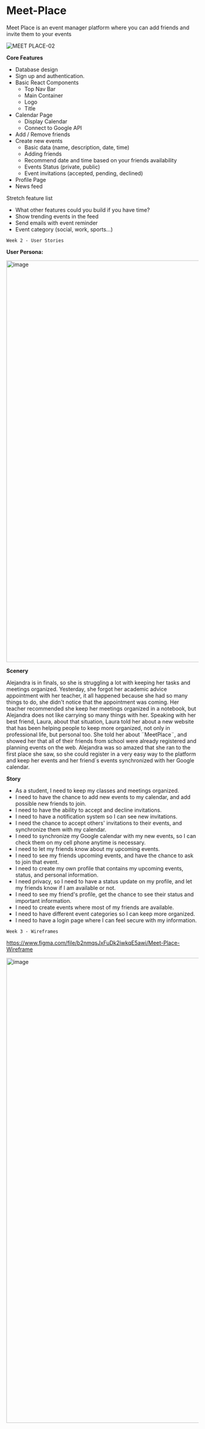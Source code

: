 # Meet-Place
Meet Place is an event manager platform where you can add friends and invite them to your events

![MEET PLACE-02](https://user-images.githubusercontent.com/72105206/177616527-3e65ff8b-db15-4b52-9807-f507a565e548.png)

**Core Features**
- Database design
- Sign up and authentication.
- Basic React Components
  - Top Nav Bar
  - Main Container
  - Logo
  - Title
- Calendar Page
  - Display Calendar
  - Connect to Google API
- Add / Remove friends
- Create new events
  - Basic data (name, description, date, time)
  - Adding friends
  - Recommend date and time based on your friends availability
  - Events Status (private, public)
  - Event invitations (accepted, pending, declined)
- Profile Page
- News feed

Stretch feature list
- What other features could you build if you have time?
- Show trending events in the feed
- Send emails with event reminder
- Event category (social, work, sports…)


`Week 2 - User Stories`

**User Persona:**

<img width="1053" alt="image" src="https://user-images.githubusercontent.com/72105206/176332117-9efb60f5-46be-4690-a12e-db13bc54cb6f.png">

**Scenery**

Alejandra is in finals, so she is struggling a lot with keeping her tasks and meetings organized. Yesterday, she forgot her academic advice appointment with her teacher, it all happened because she had so many things to do, she didn't notice that the appointment was coming. Her teacher recommended she keep her meetings organized in a notebook, but Alejandra does not like carrying so many things with her. Speaking with her best friend, Laura, about that situation, Laura told her about a new website that has been helping people to keep more organized, not only in professional life, but personal too. She told her about ¨MeetPlace¨, and showed her that all of their friends from school were already registered and planning events on the web. Alejandra was so amazed that she ran to the first place she saw, so she could register in a very easy way to the platform and keep her events and her friend´s events synchronized with her Google calendar.


**Story**

- As a student, I need to keep my classes and meetings organized.
- I need to have the chance to add new events to my calendar, and add possible new friends to join.
- I need to have the ability to accept and decline invitations.
- I need to have a notification system so I can see new invitations.
- I need the chance to accept others' invitations to their events, and synchronize them with my calendar.
- I need to synchronize my Google calendar with my new events, so I can check them on my cell phone anytime is necessary.
- I need to let my friends know about my upcoming events.
- I need to see my friends upcoming events, and have the chance to ask to join that event.
- I need to create my own profile that contains my upcoming events, status, and personal information.
- I need privacy, so I need to have a status update on my profile, and let my friends know if I am available or not.
- I need to see my friend's profile, get the chance to see their status and important information.
- I need to create events where most of my friends are available.
- I need to have different event categories so I can keep more organized.
- I need to have a login page where I can feel secure with my information.


`Week 3 - Wireframes`

https://www.figma.com/file/b2nmqsJxFuDk2iwkqE5awi/Meet-Place-Wireframe

<img width="1219" alt="image" src="https://user-images.githubusercontent.com/72105206/176332963-2cb8765d-8eb0-40d3-bc76-93b7badd4985.png">

